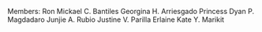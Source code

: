 Members:
Ron Mickael C. Bantiles
Georgina H. Arriesgado
Princess Dyan P. Magdadaro
Junjie A. Rubio
Justine V. Parilla
Erlaine Kate Y. Marikit

